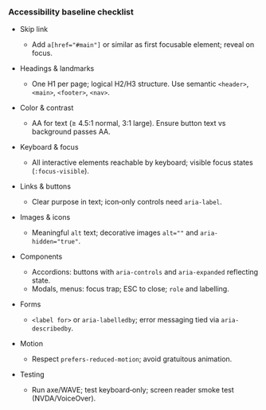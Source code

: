 ### Accessibility baseline checklist

- Skip link
  - Add `a[href="#main"]` or similar as first focusable element; reveal on focus.

- Headings & landmarks
  - One H1 per page; logical H2/H3 structure. Use semantic `<header>`, `<main>`, `<footer>`, `<nav>`.

- Color & contrast
  - AA for text (≥ 4.5:1 normal, 3:1 large). Ensure button text vs background passes AA.

- Keyboard & focus
  - All interactive elements reachable by keyboard; visible focus states (`:focus-visible`).

- Links & buttons
  - Clear purpose in text; icon‑only controls need `aria-label`.

- Images & icons
  - Meaningful `alt` text; decorative images `alt=""` and `aria-hidden="true"`.

- Components
  - Accordions: buttons with `aria-controls` and `aria-expanded` reflecting state.
  - Modals, menus: focus trap; ESC to close; `role` and labelling.

- Forms
  - `<label for>` or `aria-labelledby`; error messaging tied via `aria-describedby`.

- Motion
  - Respect `prefers-reduced-motion`; avoid gratuitous animation.

- Testing
  - Run axe/WAVE; test keyboard‑only; screen reader smoke test (NVDA/VoiceOver).


